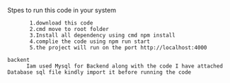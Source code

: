 Stpes to run this code in your system
   
           1.download this code 
           2.cmd move to root folder 
           3.Install all dependency using cmd npm install
           4.complie the code using npm run start
           5.the project will run on the port http://localhost:4000
            
    backent
          Iam used Mysql for Backend along with the code I have attached Database sql file kindly import it before running the code
           